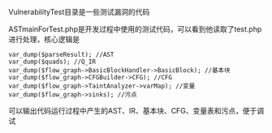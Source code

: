 VulnerabilityTest目录是一些测试漏洞的代码

ASTmainForTest.php是开发过程中使用的测试代码，可以看到他读取了test.php进行处理，核心逻辑是

```
var_dump($parseResult); //AST
var_dump($quads); //Q_IR
var_dump($flow_graph->BasicBlockHandler->BasicBlock); //基本块
var_dump($flow_graph->CFGBuilder->CFG); //CFG
var_dump($flow_graph->TaintAnalyzer->varMap); //变量
var_dump($flow_graph->sinks); //污点
```

可以输出代码运行过程中产生的AST、IR、基本块、CFG、变量表和污点，便于调试